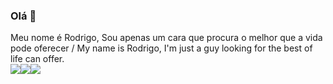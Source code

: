 ### Olá 👋

Meu nome é Rodrigo, Sou apenas um cara que procura o melhor que a vida pode oferecer / My name is Rodrigo, I'm just a guy looking for the best of life can offer.<br>
![](https://kromercoin.netlify.app/ad6.gif)![](https://kromercoin.netlify.app/ad5.gif)![](https://kromercoin.netlify.app/ad3.gif)

